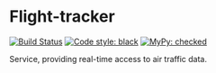 # Flight-tracker

[![Build Status](https://travis-ci.com/tunalagoona/Flight-tracker.svg?token=mWiYsPv1HWFsiy2uQtbT&branch=master)](https://travis-ci.com/tunalagoona/Flight-tracker)
[![Code style: black](https://img.shields.io/badge/code%20style-black-000000.svg)](https://github.com/psf/black)
[![MyPy: checked](https://img.shields.io/badge/mypy-checked-blue)](http://www.mypy-lang.org/)

Service, providing real-time access to air traffic data.
